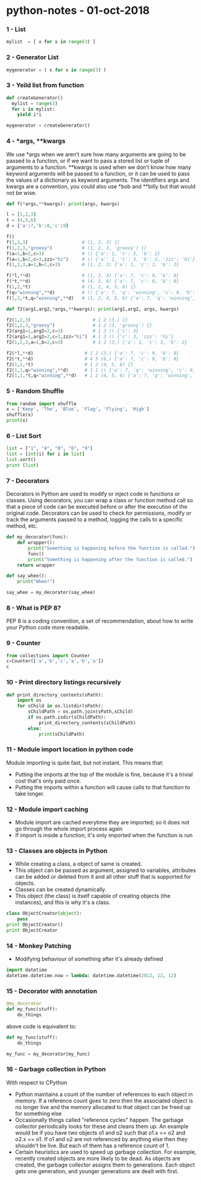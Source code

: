 # python-notes - 01-oct-2018


### 1 - List

```python
mylist  = [ x for x in range(3) ]
```

### 2 - Generator List

```python
mygenerator = ( x for x in range(3) )
```

### 3 - Yeild list from function

```python
def createGenerator()
  mylist = range(3)
  for i in mylist:
    yield i*i

mygenerator = createGenerator()
```

### 4 - *args, \**kwargs 

We use *args when we aren’t sure how many arguments are going to be passed to a function, or if we want to pass a stored list or tuple of arguments to a function. 
\**kwargs is used when we don’t know how many keyword arguments will be passed to a function, or it can be used to pass the values of a dictionary as keyword arguments. The identifiers args and kwargs are a convention, you could also use *bob and \**billy but that would not be wise.

```python
def f(*args,**kwargs): print(args, kwargs)

l = [1,2,3]
t = (4,5,6)
d = {'a':7,'b':8,'c':9}

f()
f(1,2,3)                    # (1, 2, 3) {}
f(1,2,3,"groovy")           # (1, 2, 3, 'groovy') {}
f(a=1,b=2,c=3)              # () {'a': 1, 'c': 3, 'b': 2}
f(a=1,b=2,c=3,zzz="hi")     # () {'a': 1, 'c': 3, 'b': 2, 'zzz': 'hi'}
f(1,2,3,a=1,b=2,c=3)        # (1, 2, 3) {'a': 1, 'c': 3, 'b': 2}

f(*l,**d)                   # (1, 2, 3) {'a': 7, 'c': 9, 'b': 8}
f(*t,**d)                   # (4, 5, 6) {'a': 7, 'c': 9, 'b': 8}
f(1,2,*t)                   # (1, 2, 4, 5, 6) {}
f(q="winning",**d)          # () {'a': 7, 'q': 'winning', 'c': 9, 'b': 8}
f(1,2,*t,q="winning",**d)   # (1, 2, 4, 5, 6) {'a': 7, 'q': 'winning', 'c': 9, 'b': 8}

def f2(arg1,arg2,*args,**kwargs): print(arg1,arg2, args, kwargs)

f2(1,2,3)                       # 1 2 (3,) {}
f2(1,2,3,"groovy")              # 1 2 (3, 'groovy') {}
f2(arg1=1,arg2=2,c=3)           # 1 2 () {'c': 3}
f2(arg1=1,arg2=2,c=3,zzz="hi")  # 1 2 () {'c': 3, 'zzz': 'hi'}
f2(1,2,3,a=1,b=2,c=3)           # 1 2 (3,) {'a': 1, 'c': 3, 'b': 2}

f2(*l,**d)                   # 1 2 (3,) {'a': 7, 'c': 9, 'b': 8}
f2(*t,**d)                   # 4 5 (6,) {'a': 7, 'c': 9, 'b': 8}
f2(1,2,*t)                   # 1 2 (4, 5, 6) {}
f2(1,1,q="winning",**d)      # 1 1 () {'a': 7, 'q': 'winning', 'c': 9, 'b': 8}
f2(1,2,*t,q="winning",**d)   # 1 2 (4, 5, 6) {'a': 7, 'q': 'winning', 'c': 9, 'b': 8} 
```

### 5 - Random Shuffle

```python
from random import shuffle
x = ['Keep', 'The', 'Blue', 'Flag', 'Flying', 'High']
shuffle(x)
print(x)
```
### 6 - List Sort

```python
list = ["1", "4", "0", "6", "9"]
list = [int(i) for i in list]
list.sort()
print (list)
```
### 7 - Decorators

Decorators in Python are used to modify or inject code in functions or classes. Using decorators, you can wrap a class or function method call so that a piece of code can be executed before or after the execution of the original code. Decorators can be used to check for permissions, modify or track the arguments passed to a method, logging the calls to a specific method, etc.

```python
def my_decorator(func):
    def wrapper():
        print("Something is happening before the function is called.")
        func()
        print("Something is happening after the function is called.")
    return wrapper

def say_whee():
    print("Whee!")

say_whee = my_decorator(say_whee)
```
### 8 - What is PEP 8?

PEP 8 is a coding convention, a set of recommendation, about how to write your Python code more readable. 

### 9 - Counter
```python
from collections import Counter 
c=Counter(['a','b','c','a','b','a']) 
c
```
### 10 - Print directory listings recursively
```python
def print_directory_contents(sPath):
    import os                                       
    for sChild in os.listdir(sPath):                
        sChildPath = os.path.join(sPath,sChild)
        if os.path.isdir(sChildPath):
            print_directory_contents(sChildPath)
        else:
            print(sChildPath)
```
### 11 - Module import location in python code

Module importing is quite fast, but not instant. This means that:

* Putting the imports at the top of the module is fine, because it's a trivial cost that's only paid once.
* Putting the imports within a function will cause calls to that function to take longer.

### 12 - Module import caching

* Module import are cached everytime they are imported; so it does not go through the whole import process again
* If import is inside a function; it's only imported when the function is run

### 13 - Classes are objects in Python

* While creating a class, a object of same is created.
* This object can be passed as argument, assigned to variables, attributes can be added or deleted from it and all other stuff that is supported for objects.
* Classes can be created dynamically.
* This object (the class) is itself capable of creating objects (the instances), and this is why it's a class.

```python
class ObjectCreator(object): 
    pass
print ObjectCreator()
print ObjectCreator
```
### 14 - Monkey Patching

* Modifying behaviour of something after it's already defined
```python
import datetime
datetime.datetime.now = lambda: datetime.datetime(2012, 12, 12)
```
### 15 - Decorator with annotation

```python
@my_decorator
def my_func(stuff):
    do_things
```
above code is equivalent to:
```python
def my_func(stuff):
    do_things

my_func = my_decorator(my_func)
```
### 16 - Garbage collection in Python
With respect to CPython

* Python maintains a count of the number of references to each object in memory. If a reference count goes to zero then the associated object is no longer live and the memory allocated to that object can be freed up for something else
* Occasionally things called "reference cycles" happen. The garbage collector periodically looks for these and cleans them up. An example would be if you have two objects o1 and o2 such that o1.x == o2 and o2.x == o1. If o1 and o2 are not referenced by anything else then they shouldn't be live. But each of them has a reference count of 1.
* Certain heuristics are used to speed up garbage collection. For example, recently created objects are more likely to be dead. As objects are created, the garbage collector assigns them to generations. Each object gets one generation, and younger generations are dealt with first.



